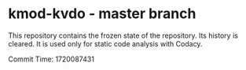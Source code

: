 # kmod-kvdo - master branch

This repository contains the frozen state of the repository.
Its history is cleared. It is used only for static code
analysis with Codacy.

Commit Time: 1720087431